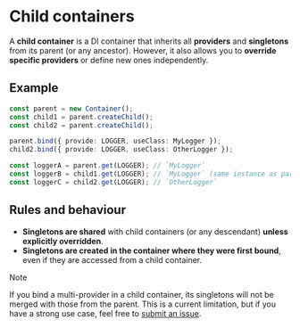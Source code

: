 # Child containers

A **child container** is a DI container that inherits all **providers** and **singletons** from its parent (or any
ancestor). However, it also allows you to **override specific providers** or define new ones independently.

## Example

```ts
const parent = new Container();
const child1 = parent.createChild();
const child2 = parent.createChild();

parent.bind({ provide: LOGGER, useClass: MyLogger });
child2.bind({ provide: LOGGER, useClass: OtherLogger });

const loggerA = parent.get(LOGGER); // `MyLogger`
const loggerB = child1.get(LOGGER); // `MyLogger` (same instance as parent)
const loggerC = child2.get(LOGGER); // `OtherLogger`
```

## Rules and behaviour

* **Singletons are shared** with child containers (or any descendant) **unless explicitly overridden**.
* **Singletons are created in the container where they were first bound**, even if they are accessed from a child
  container.

> [!NOTE]
> If you bind a multi-provider in a child container, its singletons will not be merged with those from the parent. This
> is a current limitation, but if you have a strong use case, feel free to [submit an issue].

[submit an issue]: (https://github.com/needle-di/core/issues/new)
